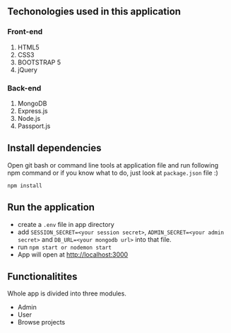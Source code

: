 ## Techonologies used in this application

### Front-end

1. HTML5
2. CSS3
3. BOOTSTRAP 5
4. jQuery

### Back-end

1. MongoDB
2. Express.js
3. Node.js
4. Passport.js

## Install dependencies

Open git bash or command line tools at application file and run following npm command or if you know what to do, just look at `package.json` file :)

`npm install`

## Run the application

- create a `.env` file in app directory
- add `SESSION_SECRET=<your session secret>`, `ADMIN_SECRET=<your admin secret>` and `DB_URL=<your mongodb url>` into that file.
- run `npm start or nodemon start`
- App will open at [http://localhost:3000](http://localhost:3000)

## Functionalitites

Whole app is divided into three modules.

- Admin
- User
- Browse projects
